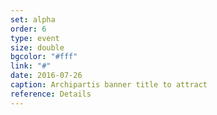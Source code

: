 ```yaml
---
set: alpha
order: 6
type: event
size: double
bgcolor: "#fff"
link: "#"
date: 2016-07-26
caption: Archipartis banner title to attract
reference: Details
---
```

